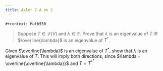 ```yaml
---
title: Axler 7.A ex 2
---
```


```{=org}
#+context: Math530
```
> Suppose $T \in  \mathcal{L}(V)$ and $\lambda \in \mathbb{F}$. Prove
> that $\lambda$ is an eigenvalue of $T$ iff $\overline{\lambda}$ is an
> eigenvalue of $T^*$.

Given $\overline{\lambda}$ is an eigenvalue of $T^*$, show that
$\lambda$ is an eigenvalue of $T$. This will imply both directions,
since $\lambda = \overline{\overline{\lambda}}$ and $T = T^{*^*}$
